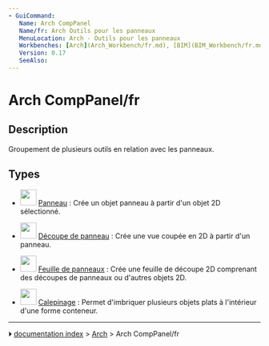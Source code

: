 ```yaml
---
- GuiCommand:
   Name: Arch CompPanel
   Name/fr: Arch Outils pour les panneaux 
   MenuLocation: Arch - Outils pour les panneaux
   Workbenches: [Arch](Arch_Workbench/fr.md), [BIM](BIM_Workbench/fr.md)
   Version: 0.17
   SeeAlso: 
---
```


# Arch CompPanel/fr

## Description

Groupement de plusieurs outils en relation avec les panneaux.

## Types

-   <img alt="" src=images/Arch_Panel.svg  style="width:32px;"> [Panneau](Arch_Panel/fr.md) : Crée un objet panneau à partir d\'un objet 2D sélectionné.

-   <img alt="" src=images/Arch_Panel_Cut.svg  style="width:32px;"> [Découpe de panneau](Arch_Panel_Cut/fr.md) : Crée une vue coupée en 2D à partir d\'un panneau.

-   <img alt="" src=images/Arch_Panel_Sheet.svg  style="width:32px;"> [Feuille de panneaux](Arch_Panel_Sheet/fr.md) : Crée une feuille de découpe 2D comprenant des découpes de panneaux ou d\'autres objets 2D.

-   <img alt="" src=images/Arch_Nest.svg  style="width:32px;"> [Calepinage](Arch_Nest/fr.md) : Permet d\'imbriquer plusieurs objets plats à l\'intérieur d\'une forme conteneur.



---
⏵ [documentation index](../README.md) > [Arch](Arch_Workbench.md) > Arch CompPanel/fr
